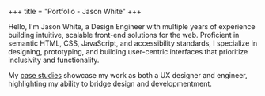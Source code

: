 +++
title = "Portfolio - Jason White"
+++

Hello, I'm Jason White, a Design Engineer with multiple years of experience building intuitive, scalable front-end solutions for the web. Proficient in semantic HTML, CSS, JavaScript, and accessibility standards, I specialize in designing, prototyping, and building user-centric interfaces that prioritize inclusivity and functionality.

My [case studies](/case-studies/) showcase my work as both a UX designer and engineer, highlighting my ability to bridge design and developmentment.
